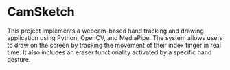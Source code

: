 # CamSketch
This project implements a webcam-based hand tracking and drawing application using Python, OpenCV, and MediaPipe. The system allows users to draw on the screen by tracking the movement of their index finger in real time. It also includes an eraser functionality activated by a specific hand gesture.
